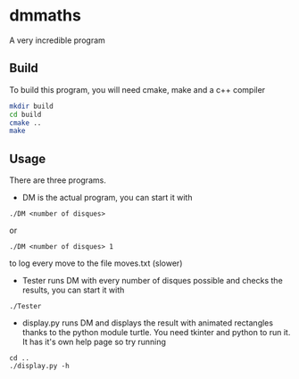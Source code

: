 # dmmaths
A very incredible program

## Build

To build this program, you will need cmake, make and a c++ compiler

```bash
mkdir build
cd build
cmake ..
make
```

## Usage
There are three programs.

* DM is the actual program, you can start it with

```
./DM <number of disques>
```

  or

```
./DM <number of disques> 1
```

  to log every move to the file moves.txt (slower)

* Tester runs DM with every number of disques possible and checks the results, you can start it with

```
./Tester
```

* display.py runs DM and displays the result with animated rectangles thanks to
the python module turtle. You need tkinter and python to run it. It has it's own
help page so try running

```
cd ..
./display.py -h
```
